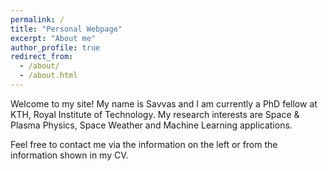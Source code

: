 ```yaml
---
permalink: /
title: "Personal Webpage"
excerpt: "About me"
author_profile: true
redirect_from:
  - /about/
  - /about.html
---
```


Welcome to my site! My name is Savvas and I am currently a PhD fellow at KTH, Royal Institute of Technology. My research interests are Space & Plasma Physics, Space Weather and Machine Learning applications.

Feel free to contact me via the information on the left or from the information shown in my CV.
